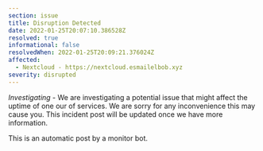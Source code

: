 ```yaml
---
section: issue
title: Disruption Detected
date: 2022-01-25T20:07:10.386528Z
resolved: true
informational: false
resolvedWhen: 2022-01-25T20:09:21.376024Z
affected:
  - Nextcloud - https://nextcloud.esmailelbob.xyz
severity: disrupted
---
```

*Investigating* - We are investigating a potential issue that might affect the uptime of one our of services. We are sorry for any inconvenience this may cause you. This incident post will be updated once we have more information.

This is an automatic post by a monitor bot.
        